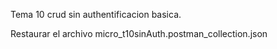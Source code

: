 Tema 10 crud sin authentificacion basica.

Restaurar el archivo micro_t10sinAuth.postman_collection.json
